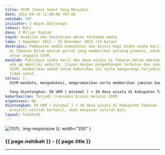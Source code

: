 ```yaml
---
title: SSYM (Semut Semut Yang Menyatu)
date: 2011-09-16 11:08:00 +07:00
nohibah: 707
inisiator: I Wayan Dwitanaya
lokasi: Bali
dana: 2 Miliar Rupiah
topik: Keadilan dan kesetaraan akses terhadap media
lama: 1 Nopember 2011 – 31 Desember 2012 (14 bulan)
deskripsi: Pembuatan media komunikasi dan bisnis bagi Usaha usaha kecil dan desa wisata
  di Tabanan dalam bentuk portal yang memberikan peluang promosi, edukasi dan koneksi
  antar anggota SSYM.
masalah: Publikasi usaha kecil dan dewa wisata di Tabanan belum maksimal. kalaupun
  ada yg memiliki website, itupun dengan pengembangan terbatas dan sendiri – sendiri.
  SSYM, memberikan wadah untuk kebutuhan ini serta mengurangi terjadinya persaingan
  tidak sehat.
solusi: |-
  SSYM mendata, mengedukasi, mempromosikan serta memberikan jaminan bagi industri kecil dan buyer (pembeli) akan kemudahan, mutu, dan garansi.

  Yang diuntungkan: 50 UKM ( minimal ) + 10 desa wisata di Kabupaten Tabanan (untuk pilot project).setelah berhasil, akan menyasar seluruh Bali
keberhasilan: Terjadi transaksi bisnis melalui SSYM
organisasi: NA
diuntungkan: 50 UKM ( minimal ) + 10 desa wisata di Kabupaten Tabanan (untuk pilot
  project).setelah berhasil, akan menyasar seluruh Bali
layout: hibahcmb
---
```


![707](/static/img/hibahcmb/707.png){: .img-responsive }{: width="350" }

### {{ page.nohibah }} - {{ page.title }}

---
